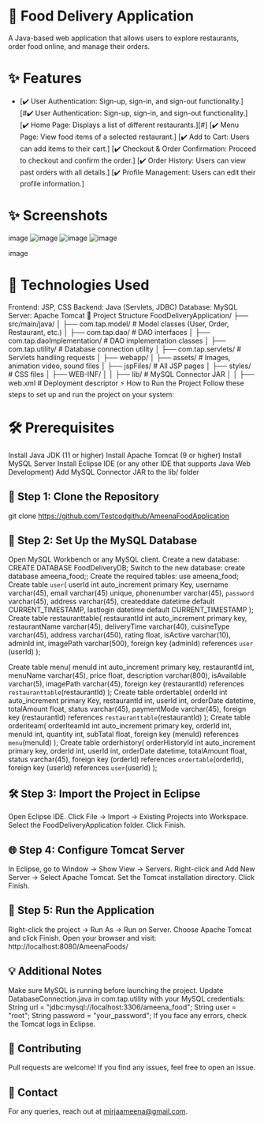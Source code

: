 # 🍔 Food Delivery Application
A Java-based web application that allows users to explore restaurants, order food online, and manage their orders.

# ✨ Features
-  [✔️ User Authentication: Sign-up, sign-in, and sign-out functionality.][#✔️ User Authentication: Sign-up, sign-in, and sign-out functionality.]
[✔️ Home Page: Displays a list of different restaurants.][#]
[✔️ Menu Page: View food items of a selected restaurant.]
[✔️ Add to Cart: Users can add items to their cart.]
[✔️ Checkout & Order Confirmation: Proceed to checkout and confirm the order.]
[✔️ Order History: Users can view past orders with all details.]
[✔️ Profile Management: Users can edit their profile information.]
# ✨ Screenshots
image
![image](https://github.com/user-attachments/assets/2d2d5cec-dae6-43cc-9fa2-1521ec812d9b)
![image](https://github.com/user-attachments/assets/e5bbce3b-5377-4d9e-ac75-c2592a2f3ec8)
![image](https://github.com/user-attachments/assets/7d406c13-aa3b-434d-8968-3c5f29a3052e)

image

# 🔧 Technologies Used
Frontend: JSP, CSS
Backend: Java (Servlets, JDBC)
Database: MySQL
Server: Apache Tomcat
📝 Project Structure
FoodDeliveryApplication/
├── src/main/java/
│   ├── com.tap.model/           # Model classes (User, Order, Restaurant, etc.)
│   ├── com.tap.dao/             # DAO interfaces
│   ├── com.tap.daoImplementation/  # DAO implementation classes
│   ├── com.tap.utility/         # Database connection utility
│   ├── com.tap.servlets/        # Servlets handling requests
│
├── webapp/
│   ├── assets/                  # Images, animation video, sound files
│   ├── jspFiles/                # All JSP pages
│   ├── styles/                  # CSS files
│   ├── WEB-INF/
│   │   ├── lib/                 # MySQL Connector JAR
│   │   ├── web.xml              # Deployment descriptor
⚡ How to Run the Project
Follow these steps to set up and run the project on your system:

# 🛠 Prerequisites
Install Java JDK (11 or higher)
Install Apache Tomcat (9 or higher)
Install MySQL Server
Install Eclipse IDE (or any other IDE that supports Java Web Development)
Add MySQL Connector JAR to the lib/ folder
## 📝 Step 1: Clone the Repository
git clone https://github.com/Testcodgithub/AmeenaFoodApplication
## 🔧 Step 2: Set Up the MySQL Database
Open MySQL Workbench or any MySQL client.
Create a new database:
CREATE DATABASE FoodDeliveryDB;
Switch to the new database:
create database ameena_food;;
Create the required tables:
use ameena_food;
Create table `user`(
userId int auto_increment primary Key,
username varchar(45),
email varchar(45)  unique,
phonenumber varchar(45),
`password` varchar(45),
address varchar(45),
createddate datetime default CURRENT_TIMESTAMP,
lastlogin datetime default CURRENT_TIMESTAMP
);
Create table restauranttable(
restaurantId int auto_increment primary key,
restaurantName varchar(45),
deliveryTime varchar(40),
cuisineType varchar(45),
address varchar(450),
rating float,
isActive varchar(10),
adminId int,
imagePath varchar(500),
foreign key (adminId) references `user` (userId)
);

Create table menu(
menuId int auto_increment primary key,
restaurantId int,
menuName varchar(45),
price float,
description varchar(800),
isAvailable varchar(5),
imagePath varchar(45),
foreign key (restaurantId) references `restauranttable`(restaurantId)
);
Create table ordertable(
orderId int auto_increment primary Key,
restaurantId int,
userId int,
orderDate datetime,
totalAmount float,
status varchar(45),
paymentMode varchar(45),
foreign key (restaurantId) references `restauranttable`(restaurantId)
);
Create table orderiteam(
orderIteamId int auto_increment primary key,
orderId int,
menuId int,
quantity int,
subTatal float,
foreign key (menuId) references `menu`(menuId)
);
Create table orderhistory(
orderHistoryId int auto_increment primary key,
orderId int,
userId int,
orderDate datetime,
totalAmount float,
status varchar(45),
foreign key (orderId) references `ordertable`(orderId),
foreign key (userId) references  `user`(userId)
);
## 🛠 Step 3: Import the Project in Eclipse
Open Eclipse IDE.
Click File → Import → Existing Projects into Workspace.
Select the FoodDeliveryApplication folder.
Click Finish.
## 🌐 Step 4: Configure Tomcat Server
In Eclipse, go to Window → Show View → Servers.
Right-click and Add New Server → Select Apache Tomcat.
Set the Tomcat installation directory.
Click Finish.
## 🚀 Step 5: Run the Application
Right-click the project → Run As → Run on Server.
Choose Apache Tomcat and click Finish.
Open your browser and visit:
http://localhost:8080/AmeenaFoods/
## 💡 Additional Notes
Make sure MySQL is running before launching the project.
Update DatabaseConnection.java in com.tap.utility with your MySQL credentials:
String url = "jdbc:mysql://localhost:3306/ameena_food";
String user = "root";
String password = "your_password";
If you face any errors, check the Tomcat logs in Eclipse.
## 💼 Contributing
Pull requests are welcome! If you find any issues, feel free to open an issue.

## 💌 Contact
For any queries, reach out at mirjaameena@gmail.com.
